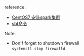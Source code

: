 reference:  
- [CentOS7 安装spark集群](https://www.bbsmax.com/A/nAJvmbD3zr/)  
- [sbt命令](http://www.scala-sbt.org/0.13/docs/zh-cn/Running.html)  

Note:  
- Don'f forget to shutdown firewall  
`systemctl stop firewalld`  
